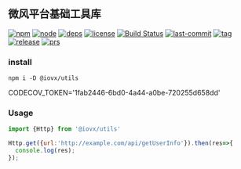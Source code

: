 ## 微风平台基础工具库

[![npm][npm]][npm-url]
[![node][node]][node-url]
[![deps][deps]][deps-url]
[![license][license]][license-url]
[![Build Status](https://travis-ci.com/iovx/utils.svg?branch=master)](https://travis-ci.com/iovx/utils)
[![last-commit][last-commit]][last-commit-url]
[![tag][tag]][tag-url]
[![release][release]][release-url]
[![prs][prs]][prs-url]

### install

```
npm i -D @iovx/utils
```
CODECOV_TOKEN='1fab2446-6bd0-4a44-a0be-720255d658dd'
### Usage

```js
import {Http} from '@iovx/utils'

Http.get({url:'http://example.com/api/getUserInfo'}).then(res=>{
  console.log(res);
});

```


[npm]: https://img.shields.io/npm/v/@iovx/utils
[npm-url]: https://www.npmjs.com/package/@iovx/utils
[node]: https://badgen.net/npm/node/@iovx/utils
[node-url]: https://nodejs.org
[deps]: https://img.shields.io/david/webpack/webpack.svg
[deps-url]: #
[tests]: https://img.shields.io/travis/webpack/webpack/master.svg
[tests-url]: #
[prs]: https://img.shields.io/badge/PRs-welcome-brightgreen.svg
[prs-url]: https://github.com/iovx/utils/pulls
[tag]: https://badgen.net/github/tags/iovx/utils
[tag-url]: #
[release]: https://badgen.net/github/release/iovx/utils
[release-url]: #
[license]: https://badgen.net/npm/license/@iovx/utils
[license-url]: #
[builds-url]: https://travis-ci.com/github/iovx/utils/builds
[builds]: https://api.travis-ci.org/iovx/utils.svg?branch=master
[last-commit-url]: https://travis-ci.com/github/iovx/utils/builds
[last-commit]: https://badgen.net/github/last-commit/iovx/utils
[cover]: https://img.shields.io/coveralls/webpack/webpack.svg
